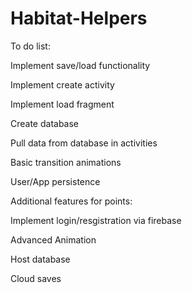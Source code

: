 # Habitat-Helpers

To do list:

Implement save/load functionality

Implement create activity

Implement load fragment

Create database

Pull data from database in activities

Basic transition animations

User/App persistence




Additional features for points:

Implement login/resgistration via firebase

Advanced Animation

Host database

Cloud saves
